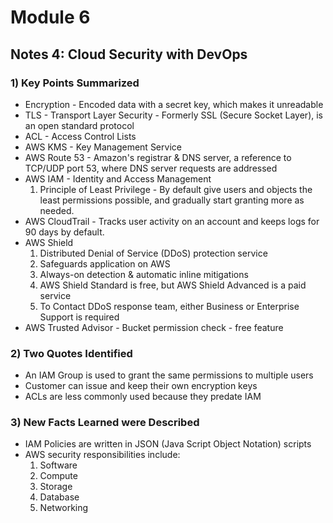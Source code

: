 # Module 6 
## Notes 4: Cloud Security with DevOps

### 1) Key Points Summarized
- Encryption - Encoded data with a secret key, which makes it unreadable
- TLS - Transport Layer Security - Formerly SSL (Secure Socket Layer), is an open standard protocol
- ACL - Access Control Lists 
- AWS KMS - Key Management Service
- AWS Route 53 - Amazon's registrar & DNS server, a reference to TCP/UDP port 53, where DNS server requests are addressed
- AWS IAM - Identity and Access Management
  1. Principle of Least Privilege - By default give users and objects the least permissions possible, and gradually start granting more as needed.
- AWS CloudTrail - Tracks user activity on an account and keeps logs for 90 days by default.
- AWS Shield 
  1. Distributed Denial of Service (DDoS) protection service
  2. Safeguards application on AWS
  3. Always-on detection & automatic inline mitigations
  4. AWS Shield Standard is free, but AWS Shield Advanced is a paid service
  5. To Contact DDoS response team, either Business or Enterprise Support is required
- AWS Trusted Advisor - Bucket permission check - free feature
### 2) Two Quotes Identified
- An IAM Group is used to grant the same permissions to multiple users
- Customer can issue and keep their own encryption keys
- ACLs are less commonly used because they predate IAM
  

### 3) New Facts Learned were Described
- IAM Policies are written in JSON (Java Script Object Notation) scripts
- AWS security responsibilities include:
  1. Software
  2. Compute
  3. Storage
  4. Database
  5. Networking
